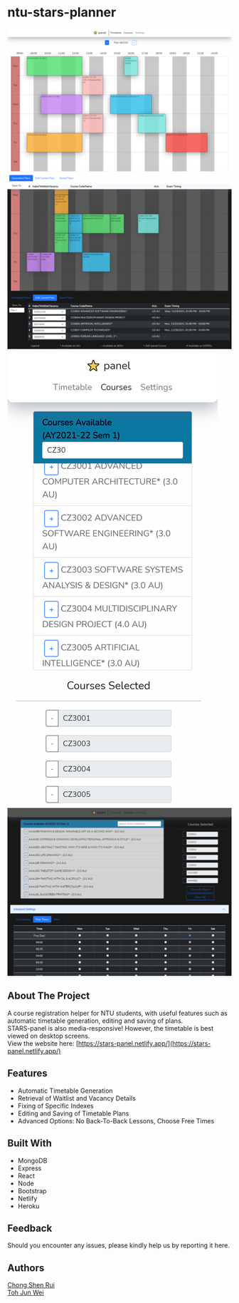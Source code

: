 # ntu-stars-planner

<img src="screenshots\timetablepage1.png" alt="alt text">
<br/>
<img src="screenshots\timetablepage2.png" alt="alt text">
<br/>
<img src="screenshots\phonescreenshot1.png" alt="alt text">
<img src="screenshots\tabletscreenshot1.png" alt="alt text">
<br/>

## About The Project

A course registration helper for NTU students, with useful features such as automatic timetable generation, editing and saving of plans.<br/>
STARS-panel is also media-responsive! However, the timetable is best viewed on desktop screens.<br/>
View the website here: [https://stars-panel.netlify.app/](https://stars-panel.netlify.app/)
<br/>

## Features

- Automatic Timetable Generation
- Retrieval of Waitlist and Vacancy Details
- Fixing of Specific Indexes
- Editing and Saving of Timetable Plans
- Advanced Options: No Back-To-Back Lessons, Choose Free Times

## Built With

- MongoDB
- Express
- React
- Node
- Bootstrap
- Netlify
- Heroku

## Feedback

Should you encounter any issues, please kindly help us by reporting it here.
<br/>

## Authors
[Chong Shen Rui](https://github.com/ruiofshens)<br/>
[Toh Jun Wei](https://github.com/junwei-tj)
